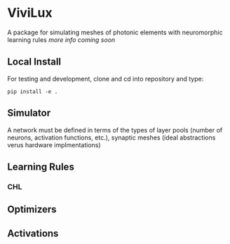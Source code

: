 # ViviLux

A package for simulating meshes of photonic elements with neuromorphic learning rules
*more info coming soon*

## Local Install

For testing and development, clone and cd into repository and type:

~~~ 
pip install -e .
~~~

## Simulator

A network must be defined in terms of the types of layer pools (number of neurons, activation functions, etc.), synaptic meshes (ideal abstractions verus hardware implmentations)

## Learning Rules

### CHL

## Optimizers

## Activations